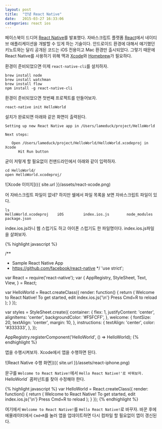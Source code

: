 ```yaml
---
layout: post
title:  "안녕 React Native"
date:   2015-03-27 16:33:06
categories: react ios
---
```

페이스북이 드디어 [React Native][react-native]를 발표했다. 자바스크립트 플랫폼 [React][react]에서 네이티브 애플리케이션을 개발할 수 있게 하는 기술이다. 안드로이드 환경에 대해서 얘기했던 키노트와는 달리 공개된 코드는 iOS 전용이고 Mac 환경만 출시되었다. 그렇기 때문에 React Native를 사용하기 위해 맥과 [Xcode][xcode]와 [Homebrew][homebrew]가 필요하다.

환경이 준비되었으면 이제 `react-native-cli`를 설치하자.

````
brew install node
brew install watchman
brew install flow
npm install -g react-native-cli

````

환경이 준비되었으면 첫번째 프로젝트를 만들어보자.

````
react-native init HelloWorld
````

설치가 완료되면 아래와 같은 화면이 출력된다.

````
Setting up new React Native app in /Users/lameduck/project/HelloWorld

Next steps:

   Open /Users/lameduck/project/HelloWorld/HelloWorld.xcodeproj in Xcode
      Hit Run button
````

굳이 저렇게 할 필요없이 컨맨드라인에서 아래와 같이 입력하자.

````
cd HelloWorld/
open HelloWorld.xcodeproj/
````

![Xcode 이미지]({{ site.url }}/assets/react-xcode.png)

어 자바스크립트 파일이 없네? 하지만 쉘에서 파일 목록을 보면 자바스크립트 파일이 있다.

````
ls
HelloWorld.xcodeproj    iOS         index.ios.js        node_modules        package.json
````

index.ios.js라니 웹 스럽기도 하고 아이폰 스럽기도 한 파일명이다. index.ios.js파일을 살펴보자.

{% highlight javascript %}

/**
 * Sample React Native App
 * https://github.com/facebook/react-native
 */
'use strict';

var React = require('react-native');
var {
  AppRegistry,
  StyleSheet,
  Text,
  View,
} = React;

var HelloWorld = React.createClass({
  render: function() {
    return (
      <View style={styles.container}>
        <Text style={styles.welcome}>
          Welcome to React Native!
        </Text>
        <Text style={styles.instructions}>
          To get started, edit index.ios.js{'\n'}
          Press Cmd+R to reload
        </Text>
      </View>
    );
  }
});

var styles = StyleSheet.create({
  container: {
    flex: 1,
    justifyContent: 'center',
    alignItems: 'center',
    backgroundColor: '#F5FCFF',
  },
  welcome: {
    fontSize: 20,
    textAlign: 'center',
    margin: 10,
  },
  instructions: {
    textAlign: 'center',
    color: '#333333',
  },
});

AppRegistry.registerComponent('HelloWorld', () => HelloWorld);
{% endhighlight %}

앱을 수행시켜보자. Xcode에서 앱을 수행하면 된다.

![React Native 수행 화면]({{ site.url }}/assets/react-iphone.png)

문구를 `Welcome to React Native!`에서 `Hello React Native!'로 바꿔보자. `HelloWorld` 콤퍼넌트를 찾아 수정해야 한다.

{% highlight javascript %}
var HelloWorld = React.createClass({
  render: function() {
    return (
      <View style={styles.container}>
        <Text style={styles.welcome}>
          Welcome to React Native!
        </Text>
        <Text style={styles.instructions}>
          To get started, edit index.ios.js{'\n'}
          Press Cmd+R to reload
        </Text>
      </View>
    );
  }
});
{% endhighlight %}

여기에서 `Welcome to React Native!`를 `Hello React Native!`로 바꾸자. 바꾼 후에 에물레이터에서 `Cmd+R`를 눌러 앱을 업데이트하면 다시 컴파일 할 필요없이 앱이 갱신된다.

[react]:        http://facebook.github.io/react/
[xcode]:        https://developer.apple.com/xcode/downloads/
[homebrew]:     http://brew.sh/
[react-native]: http://facebook.github.io/react-native/

